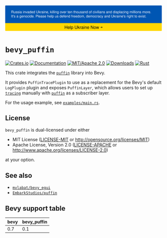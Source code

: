 [![Stand With Ukraine](https://raw.githubusercontent.com/vshymanskyy/StandWithUkraine/main/banner2-direct.svg)](https://stand-with-ukraine.pp.ua)

# `bevy_puffin`

[![Crates.io](https://img.shields.io/crates/v/bevy_puffin.svg)](https://crates.io/crates/bevy_puffin)
[![Documentation](https://docs.rs/bevy_puffin/badge.svg)](https://docs.rs/bevy_puffin)
[![MIT/Apache 2.0](https://img.shields.io/badge/license-MIT%2FApache-blue.svg)](./LICENSE)
[![Downloads](https://img.shields.io/crates/d/bevy_puffin.svg)](https://crates.io/crates/bevy_puffin)
[![Rust](https://github.com/mvlabat/bevy_puffin/workflows/CI/badge.svg)](https://github.com/mvlabat/bevy_puffin/actions)

This crate integrates the [`puffin`](https://github.com/EmbarkStudios/puffin) library into Bevy.

It provides `PuffinTracePlugin` to use as a replacement for the Bevy's default `LogPlugin`
plugin and exposes `PuffinLayer`, which allows users to set up [`tracing`](https://github.com/tokio-rs/tracing)
manually with [`puffin`](https://github.com/EmbarkStudios/puffin) as a subscriber layer.

For the usage example, see [`examples/main.rs`](examples/main.rs).

## License

`bevy_puffin` is dual-licensed under either

* MIT License ([LICENSE-MIT](./LICENSE-MIT) or http://opensource.org/licenses/MIT)
* Apache License, Version 2.0 ([LICENSE-APACHE](./LICENSE-APACHE) or http://www.apache.org/licenses/LICENSE-2.0)

at your option.

## See also

- [`mvlabat/bevy_egui`](https://github.com/mvlabat/bevy_egui)
- [`EmbarkStudios/puffin`](https://github.com/EmbarkStudios/puffin)

## Bevy support table

| bevy | bevy_puffin |
|------|-----------|
| 0.7  | 0.1 |
